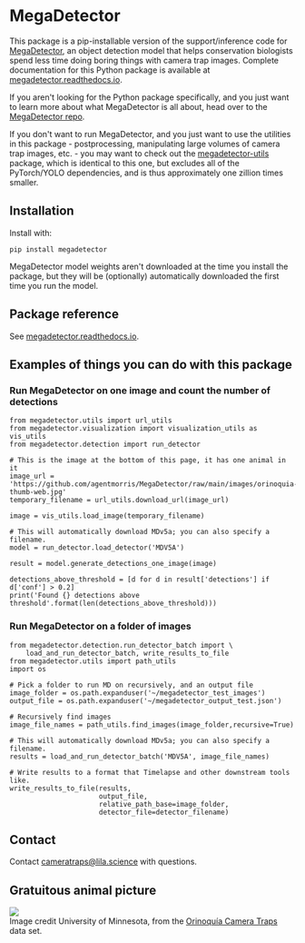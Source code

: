 # MegaDetector

This package is a pip-installable version of the support/inference code for [MegaDetector](https://github.com/agentmorris/MegaDetector/?tab=readme-ov-file#megadetector), an object detection model that helps conservation biologists spend less time doing boring things with camera trap images.  Complete documentation for this Python package is available at [megadetector.readthedocs.io](https://megadetector.readthedocs.io).

If you aren't looking for the Python package specifically, and you just want to learn more about what MegaDetector is all about, head over to the [MegaDetector repo](https://github.com/agentmorris/MegaDetector/?tab=readme-ov-file#megadetector).

If you don't want to run MegaDetector, and you just want to use the utilities in this package - postprocessing, manipulating large volumes of camera trap images, etc. - you may want to check out the [megadetector-utils](https://pypi.org/project/megadetector-utils/) package, which is identical to this one, but excludes all of the PyTorch/YOLO dependencies, and is thus approximately one zillion times smaller.

## Installation

Install with:

`pip install megadetector`

MegaDetector model weights aren't downloaded at the time you install the package, but they will be (optionally) automatically downloaded the first time you run the model.

## Package reference

See [megadetector.readthedocs.io](https://megadetector.readthedocs.io).


## Examples of things you can do with this package

### Run MegaDetector on one image and count the number of detections

```
from megadetector.utils import url_utils
from megadetector.visualization import visualization_utils as vis_utils
from megadetector.detection import run_detector

# This is the image at the bottom of this page, it has one animal in it
image_url = 'https://github.com/agentmorris/MegaDetector/raw/main/images/orinoquia-thumb-web.jpg'
temporary_filename = url_utils.download_url(image_url)

image = vis_utils.load_image(temporary_filename)

# This will automatically download MDv5a; you can also specify a filename.
model = run_detector.load_detector('MDV5A')

result = model.generate_detections_one_image(image)

detections_above_threshold = [d for d in result['detections'] if d['conf'] > 0.2]
print('Found {} detections above threshold'.format(len(detections_above_threshold)))
```

### Run MegaDetector on a folder of images

```
from megadetector.detection.run_detector_batch import \
    load_and_run_detector_batch, write_results_to_file
from megadetector.utils import path_utils
import os

# Pick a folder to run MD on recursively, and an output file
image_folder = os.path.expanduser('~/megadetector_test_images')
output_file = os.path.expanduser('~/megadetector_output_test.json')

# Recursively find images
image_file_names = path_utils.find_images(image_folder,recursive=True)

# This will automatically download MDv5a; you can also specify a filename.
results = load_and_run_detector_batch('MDV5A', image_file_names)

# Write results to a format that Timelapse and other downstream tools like.
write_results_to_file(results,
                      output_file,
                      relative_path_base=image_folder,
                      detector_file=detector_filename)
```

## Contact

Contact <a href="cameratraps@lila.science">cameratraps@lila.science</a> with questions.

## Gratuitous animal picture

<img src="https://github.com/agentmorris/MegaDetector/raw/main/images/orinoquia-thumb-web_detections.jpg"><br/>Image credit University of Minnesota, from the [Orinoquía Camera Traps](http://lila.science/datasets/orinoquia-camera-traps/) data set.
